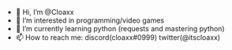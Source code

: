 - 👋 Hi, I’m @Cloaxx
- 👀 I’m interested in programming/video games
- 🌱 I’m currently learning python (requests and mastering python)
- 📫 How to reach me: discord(cloaxx#0999) twitter(@itscloaxx)

<!---
Cloaxx/Cloaxx is a ✨ special ✨ repository because its `README.md` (this file) appears on your GitHub profile.
You can click the Preview link to take a look at your changes.
--->
